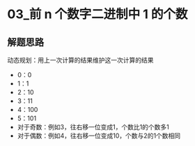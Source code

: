 # 03_前 n 个数字二进制中 1 的个数
## 解题思路
动态规划：用上一次计算的结果维护这一次计算的结果
- 0：0
- 1：1
- 2：10
- 3：11
- 4：100
- 5：101
- 对于奇数：例如3，往右移一位变成1，个数比1的个数多1
- 对于偶数：例如4，往右移一位变成10，个数与2的1个数相同
